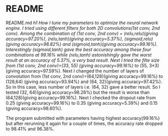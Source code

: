 # README
README.md
*h1 How I tune my parameters to optimize the neural network engine.
  I tried using different filters for both 2D convolutions(1st conv, 2nd conv). Among the combination of (1st conv, 2nd conv) = (relu,relu)(giving accuracy=97.20%), (relu,tanh)(giving accuracy=5.37%), (sigmoid,relu)(giving accuracy=98.82%) and (sigmoid,tanh)(giving accuracy=99.16%). Interestingly (sigmoid,tanh) gave the best accuracy among these four combinations at 99.16% while (relu,tanh) astonishingly gave the worst result at an accuracy of 5.37%, a very bad result.
  Next I tried the filte size from (1st conv, 2nd conv)=(3*3, 5*5) (giving accuracy=99.16%) to (5*5, 3*3) (giving accuracy=97.59%).
  Next I changed the number of layers of convolution from (1st conv, 2nd conv)=(64,128)(giving accuracy=99.16%) to (128,64) (giving accuracy=93.94%) and (64, 32)(giving accuracy=97.42%). So in this case, less number of layers i.e. (64, 32) gave a better result. So I tested  (32, 64)(giving accuracy=98.28%) but the result is worse than (64,128)(giving accuracy=99.16%).
  Next I checked the dropout rate from 0.25 (giving accuracy=99.16%) to 0.35  (giving accuracy=5.39%) and 0.15  (giving accuracy=98.60%).
  
The program submitted with parameters having highest accuracy(99.16%) but after rerunning it again for a couple of times, the accuracy rate dropped to 98.41% and 96.38%.
